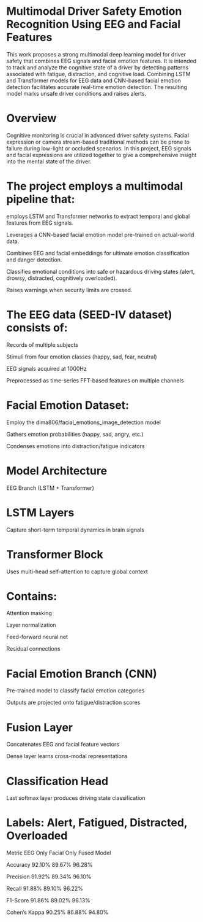 # Multimodal Driver Safety Emotion Recognition Using EEG and Facial Features

This work proposes a strong multimodal deep learning model for driver safety that combines EEG signals and facial emotion features. It is intended to track and analyze the cognitive state of a driver by detecting patterns associated with fatigue, distraction, and cognitive load. Combining LSTM and Transformer models for EEG data and CNN-based facial emotion detection facilitates accurate real-time emotion detection. The resulting model marks unsafe driver conditions and raises alerts.

# Overview
Cognitive monitoring is crucial in advanced driver safety systems. Facial expression or camera stream-based traditional methods can be prone to failure during low-light or occluded scenarios. In this project, EEG signals and facial expressions are utilized together to give a comprehensive insight into the mental state of the driver.

# The project employs a multimodal pipeline that:

employs LSTM and Transformer networks to extract temporal and global features from EEG signals.

Leverages a CNN-based facial emotion model pre-trained on actual-world data.

Combines EEG and facial embeddings for ultimate emotion classification and danger detection.

Classifies emotional conditions into safe or hazardous driving states (alert, drowsy, distracted, cognitively overloaded).

Raises warnings when security limits are crossed.

# The EEG data (SEED-IV dataset) consists of:

Records of multiple subjects

Stimuli from four emotion classes (happy, sad, fear, neutral)

EEG signals acquired at 1000Hz

Preprocessed as time-series FFT-based features on multiple channels

# Facial Emotion Dataset:

Employ the dima806/facial_emotions_image_detection model

Gathers emotion probabilities (happy, sad, angry, etc.)

Condenses emotions into distraction/fatigue indicators

# Model Architecture

EEG Branch (LSTM + Transformer)

# LSTM Layers
Capture short-term temporal dynamics in brain signals

# Transformer Block
Uses multi-head self-attention to capture global context
# Contains:

Attention masking

Layer normalization

Feed-forward neural net

Residual connections

# Facial Emotion Branch (CNN)

Pre-trained model to classify facial emotion categories

Outputs are projected onto fatigue/distraction scores

# Fusion Layer

Concatenates EEG and facial feature vectors

Dense layer learns cross-modal representations

# Classification Head

Last softmax layer produces driving state classification

# Labels: Alert, Fatigued, Distracted, Overloaded

Metric	EEG Only	Facial Only	Fused Model

Accuracy	92.10%	89.67%	96.28%

Precision	91.92%	89.34%	96.10%

Recall	91.88%	89.10%	96.22%

F1-Score	91.86%	89.02%	96.13%

Cohen’s Kappa	90.25%	86.88%	94.80%
